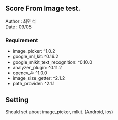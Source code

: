 ## Score From Image test.   
Author : 최민석   
Date   : 09/05   
### Requirement
* image_picker: ^1.0.2
* google_ml_kit: ^0.16.2
* google_mlkit_text_recognition: ^0.10.0
* analyzer_plugin: ^0.11.2
* opencv_4: ^1.0.0
* image_size_getter: ^2.1.2
* path_provider: ^2.1.1   
## Setting
Should set about image_picker, mlkit. (Android, ios)
